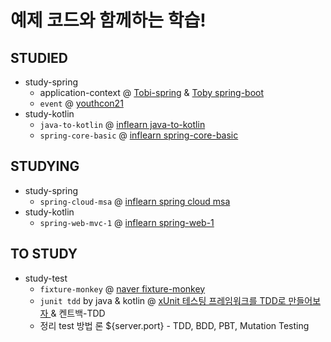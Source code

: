 # 예제 코드와 함께하는 학습!

## STUDIED

- study-spring
    - application-context @ [Tobi-spring](https://www.notion.so/ndy-dev/3-1-Vol-1-1f5144e6f9364ebfa72195865e11a203)
      & [Toby spring-boot](https://www.youtube.com/watch?v=f017PD5BIEc)
    - `event` @ [youthcon21](https://github.com/tongnamuu/SpringEvent)
- study-kotlin
    - `java-to-kotlin` @ [inflearn java-to-kotlin](https://www.inflearn.com/course/java-to-kotlin)
    - `spring-core-basic`
      @ [inflearn spring-core-basic](https://www.inflearn.com/course/%EC%8A%A4%ED%94%84%EB%A7%81-%ED%95%B5%EC%8B%AC-%EC%9B%90%EB%A6%AC-%EA%B8%B0%EB%B3%B8%ED%8E%B8)

## STUDYING
- study-spring
    - `spring-cloud-msa`
      @ [inflearn spring cloud msa](https://www.inflearn.com/course/%EC%8A%A4%ED%94%84%EB%A7%81-%ED%81%B4%EB%9D%BC%EC%9A%B0%EB%93%9C-%EB%A7%88%EC%9D%B4%ED%81%AC%EB%A1%9C%EC%84%9C%EB%B9%84%EC%8A%A4)
- study-kotlin
    - `spring-web-mvc-1`  @ [inflearn spring-web-1](https://www.inflearn.com/course/%EC%8A%A4%ED%94%84%EB%A7%81-mvc-1)

## TO STUDY
- study-test
    - `fixture-monkey` @ [naver fixture-monkey](https://naver.github.io/fixture-monkey)
    - `junit tdd` by java & kotlin @ [xUnit 테스팅 프레임워크를 TDD로 만들어보자
      ](https://www.youtube.com/watch?v=tdKFZcZSJmg) & 켄트백-TDD
    - 정리 test 방법 론
      ${server.port}        - TDD, BDD, PBT, Mutation Testing
